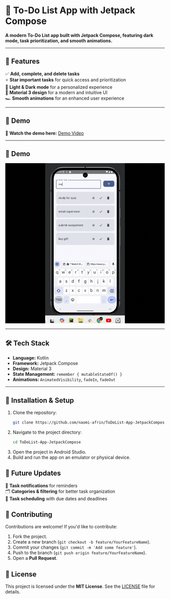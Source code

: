 # 📌 To-Do List App with Jetpack Compose  
**A modern To-Do List app built with Jetpack Compose, featuring dark mode, task prioritization, and smooth animations.**  

---

## 🚀 Features  
✅ **Add, complete, and delete tasks**  
⭐ **Star important tasks** for quick access and prioritization  
🌙 **Light & Dark mode** for a personalized experience  
🎨 **Material 3 design** for a modern and intuitive UI  
🏎️ **Smooth animations** for an enhanced user experience  

---

## 📸 Demo  
🎥 **Watch the demo here:** [Demo Video](https://www.youtube.com/shorts/0tH_J1QeP04)

---

## 📸 Demo  
![Demo GIF](https://github.com/naomi-afrin/ToDoList-App-JetpackCompose/blob/main/to-do-list.gif)

---

## 🛠️ Tech Stack  
- **Language:** Kotlin  
- **Framework:** Jetpack Compose  
- **Design:** Material 3  
- **State Management:** `remember { mutableStateOf() }`  
- **Animations:** `AnimatedVisibility`, `fadeIn`, `fadeOut`  

---

## 📂 Installation & Setup  
1. Clone the repository:  
   ```bash
   git clone https://github.com/naomi-afrin/ToDoList-App-JetpackCompose.git
2. Navigate to the project directory:
   ```bash
   cd ToDoList-App-JetpackCompose
3. Open the project in Android Studio.
4. Build and run the app on an emulator or physical device.

   
## 🚀 Future Updates  
🔔 **Task notifications** for reminders  
🗂️ **Categories & filtering** for better task organization  
📅 **Task scheduling** with due dates and deadlines  

## 🤝 Contributing  
Contributions are welcome! If you'd like to contribute:  
1. Fork the project.  
2. Create a new branch (`git checkout -b feature/YourFeatureName`).  
3. Commit your changes (`git commit -m 'Add some feature'`).  
4. Push to the branch (`git push origin feature/YourFeatureName`).  
5. Open a **Pull Request**.

## 📜 License  
This project is licensed under the **MIT License**. See the [LICENSE](LICENSE) file for details.  
